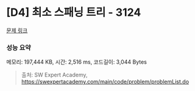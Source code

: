 # [D4] 최소 스패닝 트리 - 3124 

[문제 링크](https://swexpertacademy.com/main/code/problem/problemDetail.do?contestProbId=AV_mSnmKUckDFAWb) 

### 성능 요약

메모리: 197,444 KB, 시간: 2,516 ms, 코드길이: 3,044 Bytes



> 출처: SW Expert Academy, https://swexpertacademy.com/main/code/problem/problemList.do